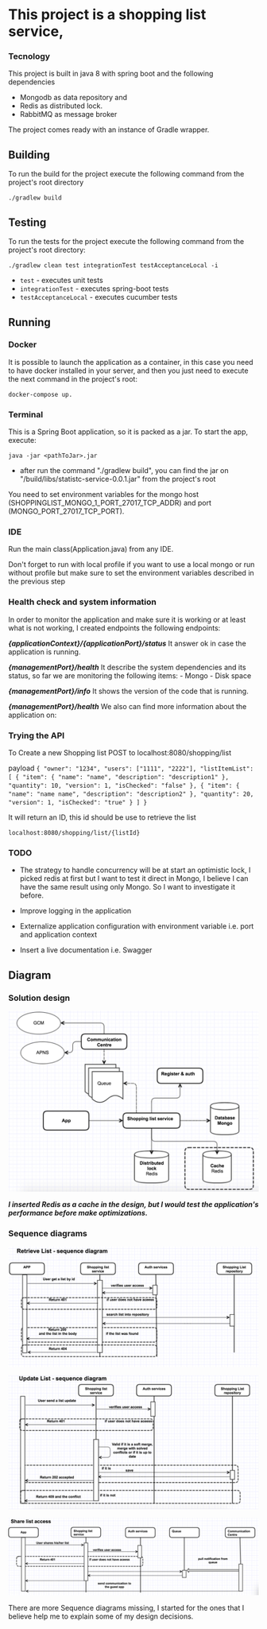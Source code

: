 # This project is a shopping list service, 
 
### Tecnology
This project is built in java 8 with spring boot and the following dependencies 
- Mongodb as data repository and 
- Redis as distributed lock.
- RabbitMQ as message broker

The project comes ready with an instance of Gradle wrapper. 

## Building
To run the build for the project execute the following command from the project's root directory

```
./gradlew build
```

## Testing 
To run the tests for the project execute the following command from the project's root directory:

```
./gradlew clean test integrationTest testAcceptanceLocal -i
```
* `test` - executes unit tests
* `integrationTest` - executes spring-boot tests
* `testAcceptanceLocal` - executes cucumber tests 

## Running

### Docker 
 It is possible to launch the application as a container, in this case you need to have docker installed in your server,
  and then you just need to execute the next command in the project's root:
  
```
docker-compose up.
```

### Terminal 
This is a Spring Boot application, so it is packed as a jar. 
To start the app, execute:
```
java -jar <pathToJar>.jar

```
- after run the command "./gradlew build", you can find the jar on "/build/libs/statistc-service-0.0.1.jar" from the project's root

You need to set environment variables for the mongo host (SHOPPINGLIST_MONGO_1_PORT_27017_TCP_ADDR) and port (MONGO_PORT_27017_TCP_PORT).

### IDE
Run the main class(Application.java) from any IDE.

Don't forget to run with local profile if you want to use a local mongo or run without profile but make sure to set the environment variables described in the previous step

### Health check and system information

In order to monitor the application and make sure it is working or at least what is not working, I created endpoints the
following endpoints:

***{applicationContext}/{applicationPort}/status***
    It answer ok in case the application is running.
    
***{managementPort}/health***
    It describe the system dependencies and its status, so far we are monitoring the following items:
    - Mongo
    - Disk space
    
***{managementPort}/info***
    It shows the version of the code that is running.
    
***{managementPort}/health***
 We also can find more information about the application on: 
    

### Trying the API

To Create a new Shopping list
 POST to localhost:8080/shopping/list
 
 payload 
    ```
    {
    		"owner": "1234",
    		"users": ["1111", "2222"],
    		"listItemList": [
    			{
    				"item": {
    					"name": "name",
    					"description": "description1"
    				},
    				"quantity": 10,
    				"version": 1,
    				"isChecked": "false"
    			},
    			{
    				"item": {	
    					"name": "name name",
    					"description": "description2"
    				},
    				"quantity": 20,
    				"version": 1,
    				"isChecked": "true"
    			}
    		]
    	}
    ```
    
  It will return an ID, this id should be use to retrieve the list
  
  ```
  localhost:8080/shopping/list/{listId}
  ```
    
### TODO
- The strategy to handle concurrency will be at start an optimistic lock, I picked redis at first but I want to test it direct in Mongo,
 I believe I can have the same result using only Mongo. So I want to investigate it before.

- Improve logging in the application

- Externalize application configuration with environment variable i.e. port and application context  

- Insert a live documentation i.e. Swagger

## Diagram

### Solution design

![Solution](diagram/design.png?raw=true "Solution design")


***I inserted Redis as a cache in the design, but I would test the application's performance before make optimizations.***
 
### Sequence diagrams

![Retrieve list](diagram/retrieve-list.png?raw=true "Sequence diagram - retrieve list")

![Update list](diagram/update-list.png?raw=true "Sequence diagram - update list")

![Share list](diagram/share-list.png?raw=true "Sequence diagram - share list")


There are more Sequence diagrams missing, I started for the ones that I believe help me to explain some of my design decisions.